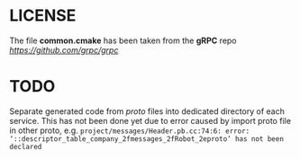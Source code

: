 # LICENSE

The file **common.cmake** has been taken from the **gRPC** repo *https://github.com/grpc/grpc*

# TODO

Separate generated code from *proto* files into dedicated directory of each service. This has not been done yet due to
error caused by import proto file in other proto, e.g.
``
project/messages/Header.pb.cc:74:6: error: ‘::descriptor_table_company_2fmessages_2fRobot_2eproto’ has not been declared
``

